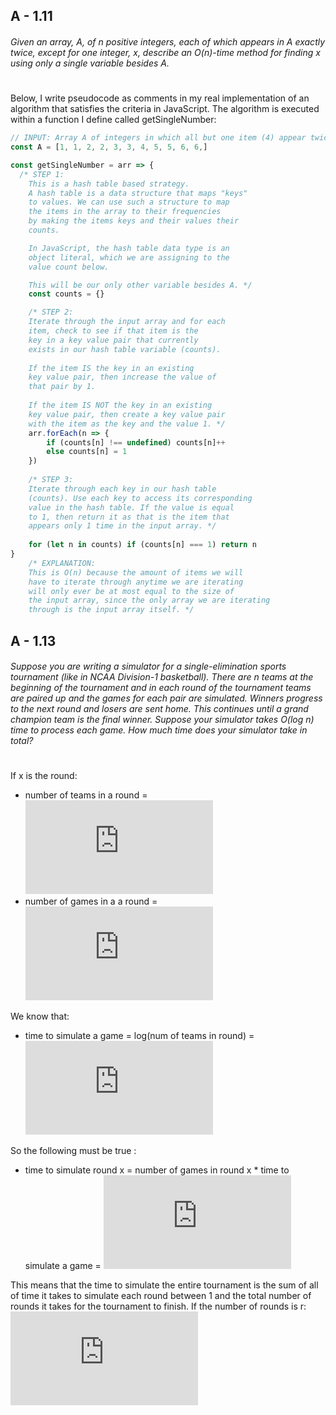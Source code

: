 ## A - 1.11
###### Given an array, A, of n positive integers, each of which appears in A exactly twice, except for one integer, x, describe an O(n)-time method for finding x using only a single variable besides A.
#

Below, I write pseudocode as comments in my real implementation of an algorithm that satisfies the criteria in JavaScript. The algorithm is executed within a function I define called getSingleNumber:
```javascript
// INPUT: Array A of integers in which all but one item (4) appear twice.
const A = [1, 1, 2, 2, 3, 3, 4, 5, 5, 6, 6,]

const getSingleNumber = arr => {
  /* STEP 1:
    This is a hash table based strategy.
    A hash table is a data structure that maps "keys"
    to values. We can use such a structure to map
    the items in the array to their frequencies
    by making the items keys and their values their
    counts.

    In JavaScript, the hash table data type is an
    object literal, which we are assigning to the 
    value count below.

    This will be our only other variable besides A. */ 
    const counts = {}

    /* STEP 2:
    Iterate through the input array and for each
    item, check to see if that item is the
    key in a key value pair that currently 
    exists in our hash table variable (counts).
    
    If the item IS the key in an existing 
    key value pair, then increase the value of 
    that pair by 1.
    
    If the item IS NOT the key in an existing
    key value pair, then create a key value pair
    with the item as the key and the value 1. */
    arr.forEach(n => {
        if (counts[n] !== undefined) counts[n]++
        else counts[n] = 1
    })
   
    /* STEP 3:
    Iterate through each key in our hash table
    (counts). Use each key to access its corresponding
    value in the hash table. If the value is equal
    to 1, then return it as that is the item that 
    appears only 1 time in the input array. */
    
    for (let n in counts) if (counts[n] === 1) return n
}
    /* EXPLANATION:
    This is O(n) because the amount of items we will 
    have to iterate through anytime we are iterating
    will only ever be at most equal to the size of 
    the input array, since the only array we are iterating 
    through is the input array itself. */
```

## A - 1.13
###### Suppose you are writing a simulator for a single-elimination sports tournament (like in NCAA Division-1 basketball). There are n teams at the beginning of the tournament and in each round of the tournament teams are paired up and the games for each pair are simulated. Winners progress to the next round and losers are sent home. This continues until a grand champion team is the final winner. Suppose your simulator takes O(log n) time to process each game. How much time does your simulator take in total?
#
If x is the round: 
- number of teams in a round = ![equation](https://latex.codecogs.com/gif.latex?n%20*%20%281/2%29%5E%7Bx%20-%201%7D)
- number of games in a a round = ![equation](https://latex.codecogs.com/gif.latex?n%20*%20%281/2%29%5E%7Bx%7D)

We know that:
- time to simulate a game = log(num of teams in round) =  ![equation](https://latex.codecogs.com/gif.latex?%5Clog%20%28n%20*%20%281/2%29%5E%7Bx%20-%201%7D%29)

So the following must be true :
- time to simulate round x = number of games in round x * time to simulate a game  = ![equationo](https://latex.codecogs.com/gif.latex?%28n%20*%20%281/2%29%5E%7Bx%7D%29%20*%20%5Clog%20%28n%20*%20%281/2%29%5E%7Bx%20-%201%7D%29)

This means that the time to simulate the entire tournament is the sum of all of time it takes to simulate each round between 1 and the total number of rounds it takes for the tournament to finish. If the number of rounds is r:
![equation](https://latex.codecogs.com/gif.latex?%5Csum_%7Bx%20%3D%201%7D%5E%7Br%7D%20%28n%20*%20%281/2%29%5E%7Bx%7D%29%20*%20%5Clog%20%28n%20*%20%281/2%29%5E%7Bx%20-%201%7D%29)
